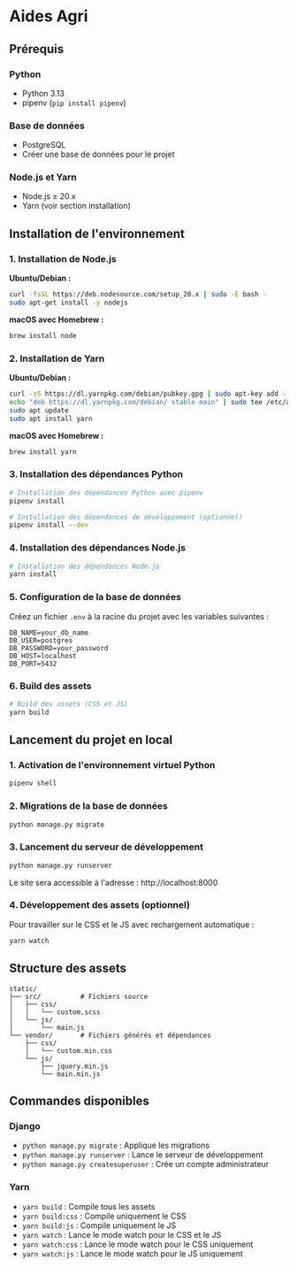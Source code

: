 # Aides Agri

## Prérequis

### Python
- Python 3.13
- pipenv (`pip install pipenv`)

### Base de données
- PostgreSQL
- Créer une base de données pour le projet

### Node.js et Yarn
- Node.js ≥ 20.x
- Yarn (voir section installation)

## Installation de l'environnement

### 1. Installation de Node.js

**Ubuntu/Debian :**
```bash
curl -fsSL https://deb.nodesource.com/setup_20.x | sudo -E bash -
sudo apt-get install -y nodejs
```

**macOS avec Homebrew :**
```bash
brew install node
```

### 2. Installation de Yarn

**Ubuntu/Debian :**
```bash
curl -sS https://dl.yarnpkg.com/debian/pubkey.gpg | sudo apt-key add -
echo "deb https://dl.yarnpkg.com/debian/ stable main" | sudo tee /etc/apt/sources.list.d/yarn.list
sudo apt update
sudo apt install yarn
```

**macOS avec Homebrew :**
```bash
brew install yarn
```

### 3. Installation des dépendances Python

```bash
# Installation des dépendances Python avec pipenv
pipenv install 

# Installation des dépendances de développement (optionnel)
pipenv install --dev
```

### 4. Installation des dépendances Node.js

```bash
# Installation des dépendances Node.js
yarn install
```

### 5. Configuration de la base de données

Créez un fichier `.env` à la racine du projet avec les variables suivantes :

```env
DB_NAME=your_db_name
DB_USER=postgres
DB_PASSWORD=your_password
DB_HOST=localhost
DB_PORT=5432
```

### 6. Build des assets

```bash
# Build des assets (CSS et JS)
yarn build
```

## Lancement du projet en local

### 1. Activation de l'environnement virtuel Python

```bash
pipenv shell
```

### 2. Migrations de la base de données

```bash
python manage.py migrate
```

### 3. Lancement du serveur de développement

```bash
python manage.py runserver
```

Le site sera accessible à l'adresse : http://localhost:8000

### 4. Développement des assets (optionnel)

Pour travailler sur le CSS et le JS avec rechargement automatique :

```bash
yarn watch
```

## Structure des assets

```
static/
├── src/          # Fichiers source
│   ├── css/
│   │   └── custom.scss
│   └── js/
│       └── main.js
└── vendor/       # Fichiers générés et dépendances
    ├── css/
    │   └── custom.min.css
    └── js/
        ├── jquery.min.js
        └── main.min.js
```

## Commandes disponibles

### Django
- `python manage.py migrate` : Applique les migrations
- `python manage.py runserver` : Lance le serveur de développement
- `python manage.py createsuperuser` : Crée un compte administrateur

### Yarn
- `yarn build` : Compile tous les assets
- `yarn build:css` : Compile uniquement le CSS
- `yarn build:js` : Compile uniquement le JS
- `yarn watch` : Lance le mode watch pour le CSS et le JS
- `yarn watch:css` : Lance le mode watch pour le CSS uniquement
- `yarn watch:js` : Lance le mode watch pour le JS uniquement